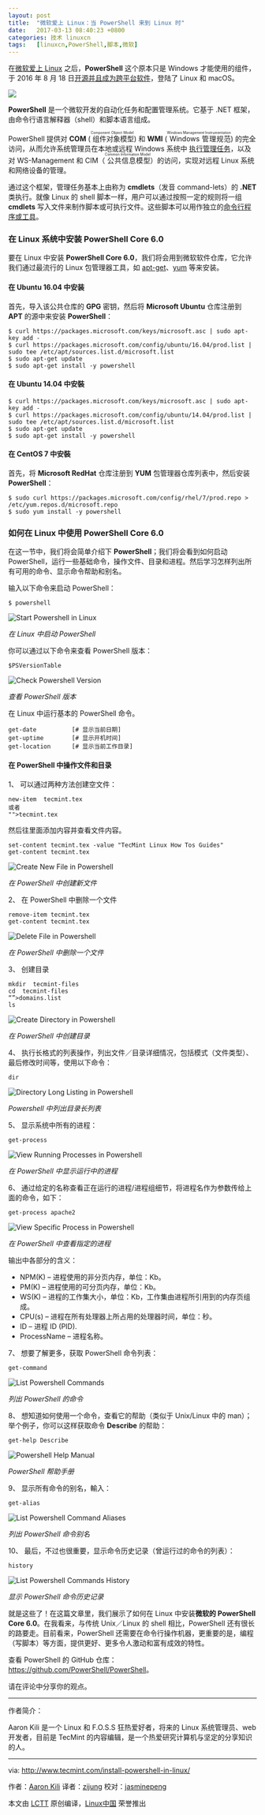 ```yaml
---
layout: post
title:	"微软爱上 Linux：当 PowerShell 来到 Linux 时"
date:	2017-03-13 08:40:23 +0800 
categories:	技术 linuxcn 
tags:	[linuxcn,PowerShell,脚本,微软]
---
```



在[微软爱上 Linux](/article-7515-1.html) 之后，**PowerShell** 这个原本只是 Windows 才能使用的组件，于 2016 年 8 月 18 日[开源并且成为跨平台软件](/article-7699-1.html)，登陆了 Linux 和 macOS。


![](/Asserts/Images//attachment/album/201703/13/083959vbbegoma8emdggkb.jpg)


**PowerShell** 是一个微软开发的自动化任务和配置管理系统。它基于 .NET 框架，由命令行语言解释器（shell）和脚本语言组成。


PowerShell 提供对 **COM** (<ruby> 组件对象模型 <rt>  Component Object Model </rt></ruby>) 和 **WMI** (<ruby> Windows 管理规范 <rt>  Windows Management Instrumentation </rt></ruby>) 的完全访问，从而允许系统管理员在本地或远程 Windows 系统中 [执行管理任务](http://www.tecmint.com/using-shell-script-to-automate-linux-system-maintenance-tasks/)，以及对 WS-Management 和 CIM（<ruby> 公共信息模型 <rt>  Common Information Model </rt></ruby>）的访问，实现对远程 Linux 系统和网络设备的管理。


通过这个框架，管理任务基本上由称为 **cmdlets**（发音 command-lets）的 **.NET** 类执行。就像 Linux 的 shell 脚本一样，用户可以通过按照一定的规则将一组 **cmdlets** 写入文件来制作脚本或可执行文件。这些脚本可以用作独立的[命令行程序或工具](http://www.tecmint.com/tag/commandline-tools/)。


### 在 Linux 系统中安装 PowerShell Core 6.0


要在 Linux 中安装 **PowerShell Core 6.0**，我们将会用到微软软件仓库，它允许我们通过最流行的 Linux 包管理器工具，如 [apt-get](http://www.tecmint.com/useful-basic-commands-of-apt-get-and-apt-cache-for-package-management/)、[yum](http://www.tecmint.com/20-linux-yum-yellowdog-updater-modified-commands-for-package-mangement/) 等来安装。


#### 在 Ubuntu 16.04 中安装


首先，导入该公共仓库的 **GPG** 密钥，然后将 **Microsoft Ubuntu** 仓库注册到 **APT** 的源中来安装 **PowerShell**：



```
$ curl https://packages.microsoft.com/keys/microsoft.asc | sudo apt-key add -
$ curl https://packages.microsoft.com/config/ubuntu/16.04/prod.list | sudo tee /etc/apt/sources.list.d/microsoft.list
$ sudo apt-get update
$ sudo apt-get install -y powershell

```

#### 在 Ubuntu 14.04 中安裝



```
$ curl https://packages.microsoft.com/keys/microsoft.asc | sudo apt-key add -
$ curl https://packages.microsoft.com/config/ubuntu/14.04/prod.list | sudo tee /etc/apt/sources.list.d/microsoft.list
$ sudo apt-get update
$ sudo apt-get install -y powershell

```

#### 在 CentOS 7 中安裝


首先，将 **Microsoft RedHat** 仓库注册到 **YUM** 包管理器仓库列表中，然后安装 **PowerShell**：



```
$ sudo curl https://packages.microsoft.com/config/rhel/7/prod.repo > /etc/yum.repos.d/microsoft.repo
$ sudo yum install -y powershell

```

### 如何在 Linux 中使用 PowerShell Core 6.0


在这一节中，我们将会简单介绍下 **PowerShell**；我们将会看到如何启动 PowerShell，运行一些基础命令，操作文件、目录和进程。然后学习怎样列出所有可用的命令、显示命令帮助和别名。


输入以下命令来启动 PowerShell：



```
$ powershell

```

![Start Powershell in Linux](/Asserts/Images//attachment/album/201703/13/084024du81euye77bsusii.png)


*在 Linux 中启动 PowerShell*


你可以通过以下命令来查看 PowerShell 版本：



```
$PSVersionTable

```

![Check Powershell Version](/Asserts/Images//attachment/album/201703/13/084025ckdzp5tfm6tcc5cp.png)


*查看 PowerShell 版本*


在 Linux 中运行基本的 PowerShell 命令。



```
get-date          [# 显示当前日期]
get-uptime        [# 显示开机时间]
get-location      [# 显示当前工作目录]

```

#### 在 PowerShell 中操作文件和目录


1、 可以通过两种方法创建空文件：



```
new-item  tecmint.tex
或者
"">tecmint.tex

```

然后往里面添加内容并查看文件内容。



```
set-content tecmint.tex -value "TecMint Linux How Tos Guides"
get-content tecmint.tex

```

![Create New File in Powershell](/Asserts/Images//attachment/album/201703/13/084025lvi4q45pzfv98v88.png)


*在 PowerShell 中创建新文件*


2、 在 PowerShell 中删除一个文件



```
remove-item tecmint.tex
get-content tecmint.tex

```

![Delete File in Powershell](/Asserts/Images//attachment/album/201703/13/084026pshkk774r8k6kvee.png)


*在 PowerShell 中删除一个文件*


3、 创建目录



```
mkdir  tecmint-files
cd  tecmint-files
“”>domains.list
ls

```

![Create Directory in Powershell](/Asserts/Images//attachment/album/201703/13/084026d94zz0gpg1gkgg1p.png)


*在 PowerShell 中创建目录*


4、 执行长格式的列表操作，列出文件／目录详细情况，包括模式（文件类型）、最后修改时间等，使用以下命令：



```
dir

```

![Directory Long Listing in Powershell](/Asserts/Images//attachment/album/201703/13/084026ambbskbqhh9mhqbn.png)


*Powershell 中列出目录长列表*


5、 显示系统中所有的进程：



```
get-process

```

![View Running Processes in Powershell](/Asserts/Images//attachment/album/201703/13/084027rba9tystlwkk9aot.png)


*在 PowerShell 中显示运行中的进程*


6、 通过给定的名称查看正在运行的进程/进程组细节，将进程名作为参数传给上面的命令，如下：



```
get-process apache2

```

![View Specific Process in Powershell](/Asserts/Images//attachment/album/201703/13/084027tfb66w2yzf22z6bb.png)


*在 PowerShell 中查看指定的进程*


输出中各部分的含义：


* NPM(K) – 进程使用的非分页内存，单位：Kb。
* PM(K) – 进程使用的可分页内存，单位：Kb。
* WS(K) – 进程的工作集大小，单位：Kb，工作集由进程所引用到的内存页组成。
* CPU(s) – 进程在所有处理器上所占用的处理器时间，单位：秒。
* ID – 进程 ID (PID).
* ProcessName – 进程名称。


7、 想要了解更多，获取 PowerShell 命令列表：



```
get-command

```

![List Powershell Commands](/Asserts/Images//attachment/album/201703/13/084028o4jtwhzzywjj6f6p.png)


*列出 PowerShell 的命令*


8、 想知道如何使用一个命令，查看它的帮助（类似于 Unix/Linux 中的 man）；举个例子，你可以这样获取命令 **Describe** 的帮助：



```
get-help Describe

```

![Powershell Help Manual](/Asserts/Images//attachment/album/201703/13/084028o6z08ttgt8t06wo0.png)


*PowerShell 帮助手册*


9、 显示所有命令的别名，輸入：



```
get-alias

```

![List Powershell Command Aliases](/Asserts/Images//attachment/album/201703/13/084029g4kmmzokrb4wn4oo.png)


*列出 PowerShell 命令别名*


10、 最后，不过也很重要，显示命令历史记录（曾运行过的命令的列表）：



```
history

```

![List Powershell Commands History](/Asserts/Images//attachment/album/201703/13/084029rixqy93zi60v3ozi.png)


*显示 PowerShell 命令历史记录*


就是这些了！在这篇文章里，我们展示了如何在 Linux 中安装**微软的 PowerShell Core 6.0**。在我看来，与传统 Unix／Linux 的 shell 相比，PowerShell 还有很长的路要走。目前看来，PowerShell 还需要在命令行操作机器，更重要的是，编程（写脚本）等方面，提供更好、更多令人激动和富有成效的特性。


查看 PowerShell 的 GitHub 仓库：<https://github.com/PowerShell/PowerShell>。


请在评论中分享你的观点。




---


作者简介：


Aaron Kili 是一个 Linux 和 F.O.S.S 狂热爱好者，将来的 Linux 系统管理员、web 开发者，目前是 TecMint 的内容编辑，是一个热爱研究计算机与坚定的分享知识的人。




---


via: <http://www.tecmint.com/install-powershell-in-linux/>


作者：[Aaron Kili](http://www.tecmint.com/author/aaronkili/) 译者：[zijung](https://github.com/zijung) 校对：[jasminepeng](https://github.com/jasminepeng)


本文由 [LCTT](https://github.com/LCTT/TranslateProject) 原创编译，[Linux中国](https://linux.cn/) 荣誉推出
